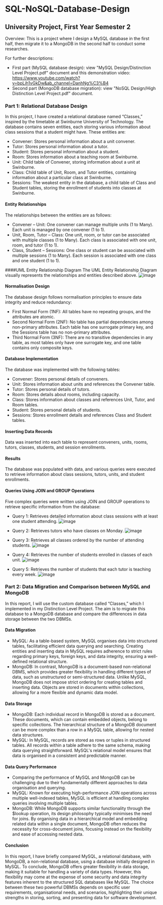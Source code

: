 # SQL-NoSQL-Database-Design
## University Project, First Year Semester 2

Overview: This is a project where I design a MySQL database in the first half, then migrate it to a MongoDB in the second half to conduct some researches.

For further descriptions:
- First part (MySQL database design): view "MySQL Design/Distinction Level Project.pdf" document and this demonstration video: https://www.youtube.com/watch?v=bpLih1vGkDw&ab_channel=DanhNg%C3%B4
- Second part (MongoDB database migration): view "NoSQL Design/High Distinction Level Project.pdf" document.

### Part 1: Relational Database Design
In this project, I have created a relational database named “Classes,” inspired by the timetable at Swinburne University of Technology. The database contains seven entities, each storing various information about class sessions that a student might have. These entities are:
- Convener: Stores personal information about a unit convener.
- Tutor: Stores personal information about a tutor.
- Student: Stores personal information about a student.
- Room: Stores information about a teaching room at Swinburne.
- Unit: Child table of Convener, storing information about a unit at Swinburne.
- Class: Child table of Unit, Room, and Tutor entities, containing information about a particular class at Swinburne.
- Sessions: The weakest entity in the database, a child table of Class and Student tables, storing the enrollment of students into classes at Swinburne.

#### Entity Relationships
The relationships between the entities are as follows:
- Convener – Unit: One convener can manage multiple units (1 to Many). Each unit is managed by one convener (1 to 1).
- Unit, Room, Tutor – Class: One unit, room, or tutor can be associated with multiple classes (1 to Many). Each class is associated with one unit, room, and tutor (1 to 1).
- Class, Student – Sessions: One class or student can be associated with multiple sessions (1 to Many). Each session is associated with one class and one student (1 to 1).

####UML Entity Relationship Diagram
The UML Entity Relationship Diagram visually represents the relationships and entities described above.
![image](https://github.com/DanNgo4/SQL-NoSQL-Database-Design/assets/127183060/fd9422f2-b4a1-4484-8d5e-6fea6108b37e)

#### Normalisation Design
The database design follows normalisation principles to ensure data integrity and reduce redundancy:
- First Normal Form (1NF): All tables have no repeating groups, and the attributes are atomic.
- Second Normal Form (2NF): No table has partial dependencies among non-primary attributes. Each table has one surrogate primary key, and the Sessions table has no non-primary attributes.
- Third Normal Form (3NF): There are no transitive dependencies in any table, as most tables only have one surrogate key, and one table contains only composite keys.

#### Database Implementation
The database was implemented with the following tables:
- Convener: Stores personal details of conveners.
- Unit: Stores information about units and references the Convener table.
- Tutor: Stores personal details of tutors.
- Room: Stores details about rooms, including capacity.
- Class: Stores information about classes and references Unit, Tutor, and Room tables.
- Student: Stores personal details of students.
- Sessions: Stores enrollment details and references Class and Student tables.
  
#### Inserting Data Records
Data was inserted into each table to represent conveners, units, rooms, tutors, classes, students, and session enrollments.

#### Results
The database was populated with data, and various queries were executed to retrieve information about class sessions, tutors, units, and student enrollments.

#### Queries Using JOIN and GROUP Operations
Five complex queries were written using JOIN and GROUP operations to retrieve specific information from the database:
- Query 1: Retrieves detailed information about class sessions with at least one student attending.
![image](https://github.com/DanNgo4/SQL-NoSQL-Database-Design/assets/127183060/592d29ff-ac89-48e4-8012-05f1a400e675)

- Query 2: Retrieves tutors who have classes on Monday.
![image](https://github.com/DanNgo4/SQL-NoSQL-Database-Design/assets/127183060/7816140d-2fd4-4f20-abf7-6f823a588806)

- Query 3: Retrieves all classes ordered by the number of attending students.
![image](https://github.com/DanNgo4/SQL-NoSQL-Database-Design/assets/127183060/3c0c5ee0-d8de-4202-840d-376916d4a4f0)

- Query 4: Retrieves the number of students enrolled in classes of each unit.
![image](https://github.com/DanNgo4/SQL-NoSQL-Database-Design/assets/127183060/882b8c74-651b-4348-8c04-7cc7ba227a39)

- Query 5: Retrieves the number of students that each tutor is teaching every week.
![image](https://github.com/DanNgo4/SQL-NoSQL-Database-Design/assets/127183060/54016dc8-7cac-4751-94c1-6c0002689294)

### Part 2: Data Migration and Comparison between MySQL and MongoDB
In this report, I will use the custom database called “Classes,” which I implemented in my Distinction Level Project. The aim is to migrate this database to a MongoDB database and compare the differences in data storage between the two DBMSs.

#### Data Migration
- MySQL: As a table-based system, MySQL organises data into structured tables, facilitating efficient data querying and searching. Creating entities and inserting data in MySQL requires adherence to strict rules regarding primary keys, foreign keys, and data integrity, ensuring a well-defined relational structure.
- MongoDB: In contrast, MongoDB is a document-based non-relational DBMS, which provides greater flexibility in handling different types of data, such as unstructured or semi-structured data. Unlike MySQL, MongoDB does not impose strict ordering for creating tables and inserting data. Objects are stored in documents within collections, allowing for a more flexible and dynamic data model.

#### Data Storage
- MongoDB: Each individual record in MongoDB is stored as a document. These documents, which can contain embedded objects, belong to specific collections. The hierarchical structure of a MongoDB document can be more complex than a row in a MySQL table, allowing for nested data structures.
- MySQL: In MySQL, records are stored as rows or tuples in structured tables. All records within a table adhere to the same schema, making data querying straightforward. MySQL's relational model ensures that data is organised in a consistent and predictable manner.

#### Data Query Performance
- Comparing the performance of MySQL and MongoDB can be challenging due to their fundamentally different approaches to data organisation and querying.
- MySQL: Known for executing high-performance JOIN operations across multiple well-indexed tables, MySQL is efficient at handling complex queries involving multiple tables.
- MongoDB: While MongoDB supports similar functionality through the $lookup operation, its design philosophy typically minimises the need for joins. By organising data in a hierarchical model and embedding related data within a single document, MongoDB often reduces the necessity for cross-document joins, focusing instead on the flexibility and ease of accessing nested data.

#### Conclusion
In this report, I have briefly compared MySQL, a relational database, with MongoDB, a non-relational database, using a database initially designed in MySQL. To conclude, MongoDB offers greater flexibility in data storage, making it suitable for handling a variety of data types. However, this flexibility may come at the expense of some security and data integrity features inherent to the structured SQL databases like MySQL. The choice between these two powerful DBMSs depends on specific user requirements, organisational needs, and scenarios, highlighting their unique strengths in storing, sorting, and presenting data for software development.
